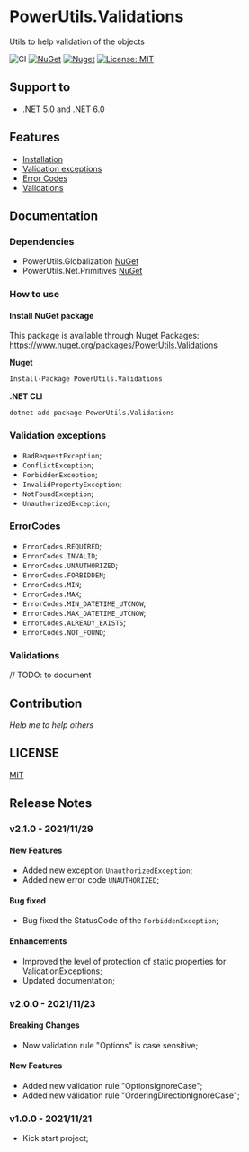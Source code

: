 # PowerUtils.Validations
Utils to help validation of the objects

![CI](https://github.com/TechNobre/PowerUtils.Validations/actions/workflows/main.yml/badge.svg)
[![NuGet](https://img.shields.io/nuget/v/PowerUtils.Validations.svg)](https://www.nuget.org/packages/PowerUtils.Validations)
[![Nuget](https://img.shields.io/nuget/dt/PowerUtils.Validations.svg)](https://www.nuget.org/packages/PowerUtils.Validations)
[![License: MIT](https://img.shields.io/github/license/ofpinewood/http-exceptions.svg)](https://github.com/TechNobre/PowerUtils.Validations/blob/main/LICENSE)



## Support to
- .NET 5.0 and .NET 6.0



## Features
- [Installation](#Installation)
- [Validation exceptions](#validation-exceptions)
- [Error Codes](#Error-Codes)
- [Validations](#Validations)



## Documentation

### Dependencies

- PowerUtils.Globalization [NuGet](https://www.nuget.org/packages/PowerUtils.Globalization/)
- PowerUtils.Net.Primitives [NuGet](https://www.nuget.org/packages/PowerUtils.Net.Primitives/)


### How to use

#### Install NuGet package <a name="Installation"></a>
This package is available through Nuget Packages: https://www.nuget.org/packages/PowerUtils.Validations

**Nuget**
```bash
Install-Package PowerUtils.Validations
```

**.NET CLI**
```
dotnet add package PowerUtils.Validations
```



### Validation exceptions <a name="validation-exceptions"></a>
- `BadRequestException`;
- `ConflictException`;
- `ForbiddenException`;
- `InvalidPropertyException`;
- `NotFoundException`;
- `UnauthorizedException`;

### ErrorCodes <a name="Error-Codes"></a>
- `ErrorCodes.REQUIRED`;
- `ErrorCodes.INVALID`;
- `ErrorCodes.UNAUTHORIZED`;
- `ErrorCodes.FORBIDDEN`;
- `ErrorCodes.MIN`;
- `ErrorCodes.MAX`;
- `ErrorCodes.MIN_DATETIME_UTCNOW`;
- `ErrorCodes.MAX_DATETIME_UTCNOW`;
- `ErrorCodes.ALREADY_EXISTS`;
- `ErrorCodes.NOT_FOUND`;

### Validations <a name="Validations"></a>

// TODO: to document



## Contribution

*Help me to help others*




## LICENSE

[MIT](https://github.com/TechNobre/PowerUtils.Validations/blob/main/LICENSE)




## Release Notes


### v2.1.0 - 2021/11/29
 
#### New Features
- Added new exception `UnauthorizedException`;
- Added new error code `UNAUTHORIZED`;

#### Bug fixed
- Bug fixed the StatusCode of the `ForbiddenException`;

#### Enhancements
- Improved the level of protection of static properties for ValidationExceptions;
- Updated documentation;


### v2.0.0 - 2021/11/23

#### Breaking Changes
- Now validation rule "Options" is case sensitive;
 
#### New Features
- Added new validation rule "OptionsIgnoreCase";
- Added new validation rule "OrderingDirectionIgnoreCase";


### v1.0.0 - 2021/11/21
- Kick start project;